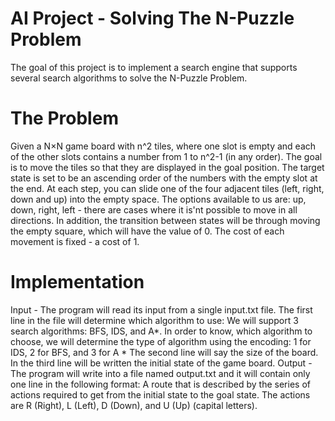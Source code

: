 # AI Project - Solving The N-Puzzle Problem 

The goal of this project is to implement a search engine that supports several search algorithms to solve the N-Puzzle Problem.

# The Problem
Given a N×N game board with n^2 tiles, where one slot is empty and each of the other slots contains a number
from 1 to n^2-1 (in any order). The goal is to move the tiles so that they are displayed in the goal position.
The target state is set to be an ascending order of the numbers with the empty slot at the end. 
At each step, you can slide one of the four adjacent tiles (left, right, down and up) into the empty space. The options available to us are: up, down, right, left - there are cases where it is'nt possible to move in all directions. In addition, the transition between states will be through moving the empty square, which will have the value of 0.
The cost of each movement is fixed - a cost of 1.
# Implementation 
Input - The program will read its input from a single input.txt file. The first line in the file will determine which
algorithm to use: We will support 3 search algorithms: BFS, IDS, and A*. In order to know, which algorithm to choose, we will determine the type of algorithm
using the encoding: 1 for IDS, 2 for BFS, and 3 for A *
The second line will say the size of the board.
In the third line will be written the initial state of the game board.
Output - The program will write into a file named output.txt and it will contain only one line in the following format:
A route that is described by the series of actions required to get from the initial state to the goal state. The actions are R
(Right), L (Left), D (Down), and U (Up) (capital letters).

